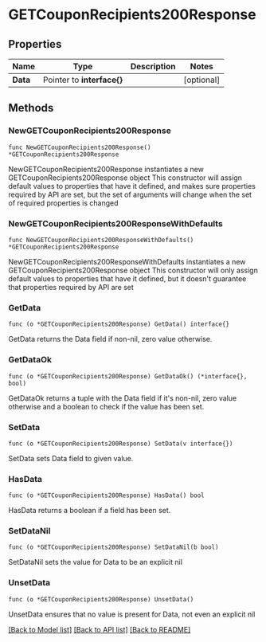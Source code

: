 # GETCouponRecipients200Response

## Properties

Name | Type | Description | Notes
------------ | ------------- | ------------- | -------------
**Data** | Pointer to **interface{}** |  | [optional] 

## Methods

### NewGETCouponRecipients200Response

`func NewGETCouponRecipients200Response() *GETCouponRecipients200Response`

NewGETCouponRecipients200Response instantiates a new GETCouponRecipients200Response object
This constructor will assign default values to properties that have it defined,
and makes sure properties required by API are set, but the set of arguments
will change when the set of required properties is changed

### NewGETCouponRecipients200ResponseWithDefaults

`func NewGETCouponRecipients200ResponseWithDefaults() *GETCouponRecipients200Response`

NewGETCouponRecipients200ResponseWithDefaults instantiates a new GETCouponRecipients200Response object
This constructor will only assign default values to properties that have it defined,
but it doesn't guarantee that properties required by API are set

### GetData

`func (o *GETCouponRecipients200Response) GetData() interface{}`

GetData returns the Data field if non-nil, zero value otherwise.

### GetDataOk

`func (o *GETCouponRecipients200Response) GetDataOk() (*interface{}, bool)`

GetDataOk returns a tuple with the Data field if it's non-nil, zero value otherwise
and a boolean to check if the value has been set.

### SetData

`func (o *GETCouponRecipients200Response) SetData(v interface{})`

SetData sets Data field to given value.

### HasData

`func (o *GETCouponRecipients200Response) HasData() bool`

HasData returns a boolean if a field has been set.

### SetDataNil

`func (o *GETCouponRecipients200Response) SetDataNil(b bool)`

 SetDataNil sets the value for Data to be an explicit nil

### UnsetData
`func (o *GETCouponRecipients200Response) UnsetData()`

UnsetData ensures that no value is present for Data, not even an explicit nil

[[Back to Model list]](../README.md#documentation-for-models) [[Back to API list]](../README.md#documentation-for-api-endpoints) [[Back to README]](../README.md)


